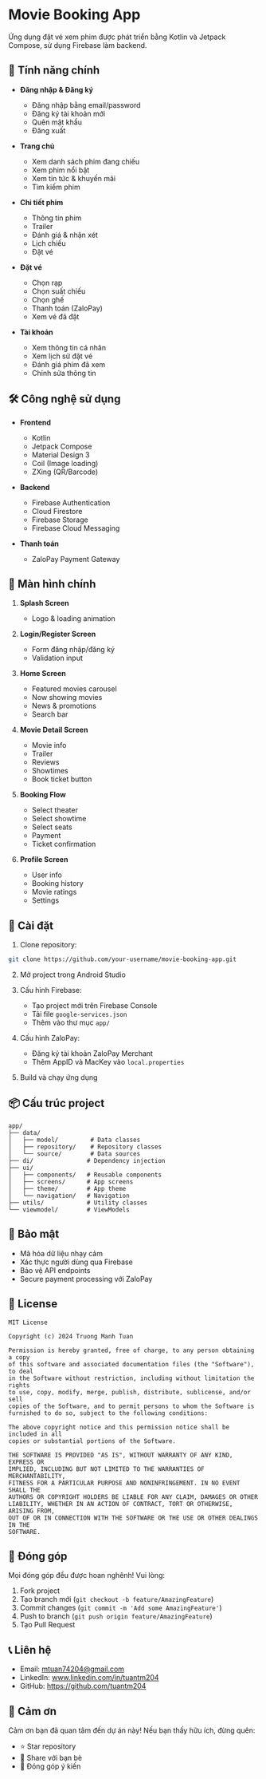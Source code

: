 # Movie Booking App

Ứng dụng đặt vé xem phim được phát triển bằng Kotlin và Jetpack Compose, sử dụng Firebase làm backend.

## 🎯 Tính năng chính

- **Đăng nhập & Đăng ký**
  - Đăng nhập bằng email/password
  - Đăng ký tài khoản mới
  - Quên mật khẩu
  - Đăng xuất

- **Trang chủ**
  - Xem danh sách phim đang chiếu
  - Xem phim nổi bật
  - Xem tin tức & khuyến mãi
  - Tìm kiếm phim

- **Chi tiết phim**
  - Thông tin phim
  - Trailer
  - Đánh giá & nhận xét
  - Lịch chiếu
  - Đặt vé

- **Đặt vé**
  - Chọn rạp
  - Chọn suất chiếu
  - Chọn ghế
  - Thanh toán (ZaloPay)
  - Xem vé đã đặt

- **Tài khoản**
  - Xem thông tin cá nhân
  - Xem lịch sử đặt vé
  - Đánh giá phim đã xem
  - Chỉnh sửa thông tin

## 🛠 Công nghệ sử dụng

- **Frontend**
  - Kotlin
  - Jetpack Compose
  - Material Design 3
  - Coil (Image loading)
  - ZXing (QR/Barcode)

- **Backend**
  - Firebase Authentication
  - Cloud Firestore
  - Firebase Storage
  - Firebase Cloud Messaging

- **Thanh toán**
  - ZaloPay Payment Gateway

## 📱 Màn hình chính

1. **Splash Screen**
   - Logo & loading animation

2. **Login/Register Screen**
   - Form đăng nhập/đăng ký
   - Validation input

3. **Home Screen**
   - Featured movies carousel
   - Now showing movies
   - News & promotions
   - Search bar

4. **Movie Detail Screen**
   - Movie info
   - Trailer
   - Reviews
   - Showtimes
   - Book ticket button

5. **Booking Flow**
   - Select theater
   - Select showtime
   - Select seats
   - Payment
   - Ticket confirmation

6. **Profile Screen**
   - User info
   - Booking history
   - Movie ratings
   - Settings

## 🔧 Cài đặt

1. Clone repository:
```bash
git clone https://github.com/your-username/movie-booking-app.git
```

2. Mở project trong Android Studio

3. Cấu hình Firebase:
   - Tạo project mới trên Firebase Console
   - Tải file `google-services.json`
   - Thêm vào thư mục `app/`

4. Cấu hình ZaloPay:
   - Đăng ký tài khoản ZaloPay Merchant
   - Thêm AppID và MacKey vào `local.properties`

5. Build và chạy ứng dụng

## 📦 Cấu trúc project

```
app/
├── data/
│   ├── model/         # Data classes
│   ├── repository/    # Repository classes
│   └── source/        # Data sources
├── di/               # Dependency injection
├── ui/
│   ├── components/   # Reusable components
│   ├── screens/      # App screens
│   ├── theme/        # App theme
│   └── navigation/   # Navigation
├── utils/            # Utility classes
└── viewmodel/        # ViewModels
```

## 🔐 Bảo mật

- Mã hóa dữ liệu nhạy cảm
- Xác thực người dùng qua Firebase
- Bảo vệ API endpoints
- Secure payment processing với ZaloPay

## 📄 License

```
MIT License

Copyright (c) 2024 Truong Manh Tuan

Permission is hereby granted, free of charge, to any person obtaining a copy
of this software and associated documentation files (the "Software"), to deal
in the Software without restriction, including without limitation the rights
to use, copy, modify, merge, publish, distribute, sublicense, and/or sell
copies of the Software, and to permit persons to whom the Software is
furnished to do so, subject to the following conditions:

The above copyright notice and this permission notice shall be included in all
copies or substantial portions of the Software.

THE SOFTWARE IS PROVIDED "AS IS", WITHOUT WARRANTY OF ANY KIND, EXPRESS OR
IMPLIED, INCLUDING BUT NOT LIMITED TO THE WARRANTIES OF MERCHANTABILITY,
FITNESS FOR A PARTICULAR PURPOSE AND NONINFRINGEMENT. IN NO EVENT SHALL THE
AUTHORS OR COPYRIGHT HOLDERS BE LIABLE FOR ANY CLAIM, DAMAGES OR OTHER
LIABILITY, WHETHER IN AN ACTION OF CONTRACT, TORT OR OTHERWISE, ARISING FROM,
OUT OF OR IN CONNECTION WITH THE SOFTWARE OR THE USE OR OTHER DEALINGS IN THE
SOFTWARE.
```

## 👥 Đóng góp

Mọi đóng góp đều được hoan nghênh! Vui lòng:

1. Fork project
2. Tạo branch mới (`git checkout -b feature/AmazingFeature`)
3. Commit changes (`git commit -m 'Add some AmazingFeature'`)
4. Push to branch (`git push origin feature/AmazingFeature`)
5. Tạo Pull Request

## 📞 Liên hệ

- Email: mtuan74204@gmail.com
- LinkedIn: www.linkedin.com/in/tuantm204
- GitHub: https://github.com/tuantm204

## 🙏 Cảm ơn

Cảm ơn bạn đã quan tâm đến dự án này! Nếu bạn thấy hữu ích, đừng quên:

- ⭐ Star repository
- 👥 Share với bạn bè
- 💬 Đóng góp ý kiến 